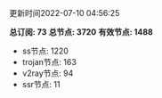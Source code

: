 更新时间2022-07-10 04:56:25

**总订阅: 73**
**总节点: 3720**
**有效节点: 1488**
- ss节点: 1220
- trojan节点: 163
- v2ray节点: 94
- ssr节点: 11

